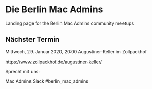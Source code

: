 # Die Berlin Mac Admins

Landing page for the Berlin Mac Admins community meetups

## Nächster Termin

Mittwoch, 29. Januar 2020, 20:00
Augustiner-Keller im Zollpackhof

https://www.zollpackhof.de/augustiner-keller/


Sprecht mit uns:

Mac Admins Slack 
#berlin_mac_admins
